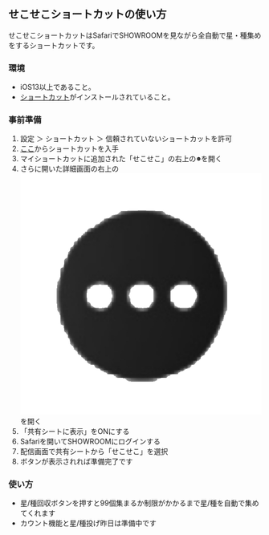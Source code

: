## せこせこショートカットの使い方

せこせこショートカットはSafariでSHOWROOMを見ながら全自動で星・種集めをするショートカットです。

### 環境

- iOS13以上であること。
- [ショートカット](https://apps.apple.com/jp/app/%E3%82%B7%E3%83%A7%E3%83%BC%E3%83%88%E3%82%AB%E3%83%83%E3%83%88/id1462947752)がインストールされていること。


### 事前準備

1. 設定 ＞ ショートカット ＞ 信頼されていないショートカットを許可
1. [ここ](https://www.icloud.com/shortcuts/6da73fba52ff4a379f6f1918fe0018fe)からショートカットを入手
1. マイショートカットに追加された「せこせこ」の右上の<img src="menu.png" width="10px">を開く
1. さらに開いた詳細画面の右上の![Image](menu.png)を開く
1. 「共有シートに表示」をONにする
1. Safariを開いてSHOWROOMにログインする
1. 配信画面で共有シートから「せこせこ」を選択
1. ボタンが表示されれば準備完了です

### 使い方

- 星/種回収ボタンを押すと99個集まるか制限がかかるまで星/種を自動で集めてくれます
- カウント機能と星/種投げ昨日は準備中です

